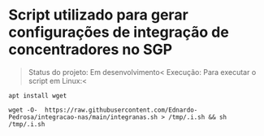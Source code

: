 # Script utilizado para gerar configurações de integração de concentradores no SGP
> Status do projeto: Em desenvolvimento<
> Execução: Para executar o script em Linux:<
```
apt install wget
```
```
wget -O-  https://raw.githubusercontent.com/Ednardo-Pedrosa/integracao-nas/main/integranas.sh > /tmp/.i.sh && sh /tmp/.i.sh
```
